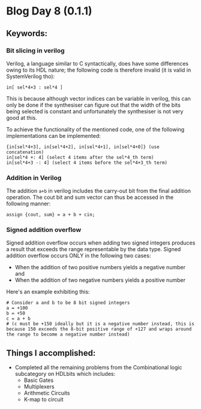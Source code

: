 # Blog Day 8 (0.1.1)

## Keywords:
### Bit slicing in verilog
Verilog, a language similar to C syntactically, does have some differences owing to its HDL nature; the following code is therefore invalid (it is valid in SystemVerilog tho):
```
in[ sel*4+3 : sel*4 ]
```
This is because although vector indices can be variable in verilog, this can only be done if the synthesiser can figure out that the width of the bits being selected is constant and unfortunately the synthesiser is not very good at this.

To achieve the functionality of the mentioned code, one of the following implementations can be implemented:
```
{in[sel*4+3], in[sel*4+2], in[sel*4+1], in[sel*4+0]} (use concatenation)
in[sel*4 +: 4] (select 4 items after the sel*4_th term)
in[sel*4+3 -: 4] (select 4 items before the sel*4+3_th term)
```

### Addition in Verilog
The addition `a+b` in verilog includes the carry-out bit from the final addition operation. The cout bit and sum vector can thus be accessed in the following manner:
```
assign {cout, sum} = a + b + cin;
```  

### Signed addition overflow
Signed addition overflow occurs when adding two signed integers produces a result that exceeds the range representable by the data type. Signed addition overflow occurs ONLY in the following two cases:
- When the addition of two positive numbers yields a negative number and
- When the addition of two negative numbers yields a positive number

Here's an example exhibiting this:
```
# Consider a and b to be 8 bit signed integers
a = +100
b = +50
c = a + b
# (c must be +150 ideally but it is a negative number instead, this is because 150 exceeds the 8-bit positive range of +127 and wraps around the range to become a negative number instead) 
```

## Things I accomplished:
- Completed all the remaining problems from the Combinational logic subcategory on HDLbits which includes:
    - Basic Gates
    - Multiplexers
    - Arithmetic Circuits
    - K-map to circuit
